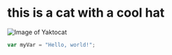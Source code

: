 # this is a cat with a cool hat
![Image of Yaktocat](https://octodex.github.com/images/yaktocat.png)
``` javascript
var myVar = "Hello, world!";
```
